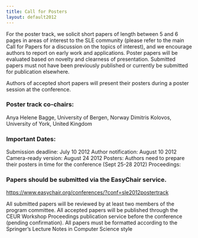 ```yaml
---
title: Call for Posters
layout: default2012
---
```



For the poster track, we solicit short papers of length between 5 and 6 pages in areas of interest to the SLE community (please refer to the main Call for Papers for a discussion on the topics of interest), and we encourage authors to report on early work and applications. Poster papers will be evaluated based on novelty and clearness of presentation. Submitted papers must not have been previously published or currently be submitted for publication elsewhere.

Authors of accepted short papers will present their posters during a poster session at the conference.

### Poster track co-chairs:

Anya Helene Bagge, University of Bergen, Norway
Dimitris Kolovos, University of York, United Kingdom

### Important Dates:

Submission deadline: July 10 2012
Author notification: August 10 2012
Camera-ready version: August 24 2012
Posters: Authors need to prepare their posters in time for the conference (Sept 25-28 2012)
Proceedings:

### Papers should be submitted via the EasyChair service.

<https://www.easychair.org/conferences/?conf=sle2012postertrack>

All submitted papers will be reviewed by at least two members of the program committee. All accepted papers will be published through the CEUR Workshop Proceedings publication service before the conference (pending confirmation). All papers must be formatted according to the Springer’s Lecture Notes in Computer Science style
